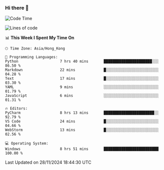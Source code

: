 ### Hi there 👋

<!--
**RoiexLee/RoiexLee** is a ✨ _special_ ✨ repository because its `README.md` (this file) appears on your GitHub profile.

Here are some ideas to get you started:

- 🔭 I’m currently working on ...
- 🌱 I’m currently learning ...
- 👯 I’m looking to collaborate on ...
- 🤔 I’m looking for help with ...
- 💬 Ask me about ...
- 📫 How to reach me: ...
- 😄 Pronouns: ...
- ⚡ Fun fact: ...
-->

<!--START_SECTION:waka-->
![Code Time](http://img.shields.io/badge/Code%20Time-760%20hrs%2040%20mins-blue)

![Lines of code](https://img.shields.io/badge/From%20Hello%20World%20I%27ve%20Written-38.4%20thousand%20lines%20of%20code-blue)

📊 **This Week I Spent My Time On** 

```text
🕑︎ Time Zone: Asia/Hong_Kong

💬 Programming Languages: 
Python                   7 hrs 40 mins       ██████████████████████░░░   86.50 % 
Markdown                 22 mins             █░░░░░░░░░░░░░░░░░░░░░░░░   04.28 % 
Text                     17 mins             █░░░░░░░░░░░░░░░░░░░░░░░░   03.30 % 
YAML                     9 mins              ░░░░░░░░░░░░░░░░░░░░░░░░░   01.79 % 
JavaScript               6 mins              ░░░░░░░░░░░░░░░░░░░░░░░░░   01.31 % 

🔥 Editors: 
PyCharm                  8 hrs 13 mins       ███████████████████████░░   92.79 % 
VS Code                  24 mins             █░░░░░░░░░░░░░░░░░░░░░░░░   04.66 % 
WebStorm                 13 mins             █░░░░░░░░░░░░░░░░░░░░░░░░   02.56 % 

💻 Operating System: 
Windows                  8 hrs 51 mins       █████████████████████████   100.00 % 
```


 Last Updated on 28/11/2024 18:44:30 UTC
<!--END_SECTION:waka-->
